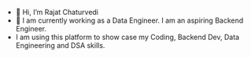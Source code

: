 - 👋 Hi, I’m Rajat Chaturvedi
- 👀 I am currently working as a Data Engineer. I am an aspiring Backend Engineer.
- I am using this platform to show case my Coding, Backend Dev, Data Engineering and DSA skills.

<!---
rajatchaturvedi005/rajatchaturvedi005 is a ✨ special ✨ repository because its `README.md` (this file) appears on your GitHub profile.
You can click the Preview link to take a look at your changes.
--->
